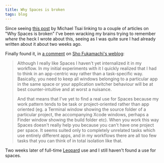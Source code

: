 ```yaml
---
title: Why Spaces is broken
tags: blog
---
```


Since seeing [this post](http://mjtsai.com/blog/2007/11/13/why-apple-spaces-is-broken/) by Michael Tsai linking to a couple of articles on "Why Spaces is broken" I've been wracking my brains trying to remember _where_ the heck I wrote about this, seeing as I was quite sure I had already written about it about two weeks ago.

Finally found it, in [a comment](http://fukamachi.org/wp/2007/10/31/leopard/#comment-17683) on [Sho Fukamachi's weblog](http://fukamachi.org/wp/):

> Although I really like Spaces I haven't yet internalized it in my workflow. In my initial experiments with it I quickly realized that I had to think in an app-centric way rather than a task-specific way. Basically, you need to keep all windows belonging to a particular app in the same space or your application switcher behaviour will be at best counter-intuitive and at worst a nuisance.
>
> And that means that I've yet to find a real use for Spaces because my work pattern tends to be task or project-oriented rather than app oriented (eg. a Terminal window showing the source folder of a particular project, the accompanying Xcode windows, perhaps a Finder window showing the build folder etc). When you work this way Spaces doesn't really help you because you can't have one project per space. It seems suited only to completely unrelated tasks which use entirely different apps, and in my workflows there are all too few tasks that you can think of in total isolation like that.

Two weeks later of full-time [Leopard](http://www.wincent.com/wiki/Leopard) use and I still haven't found a use for spaces.
